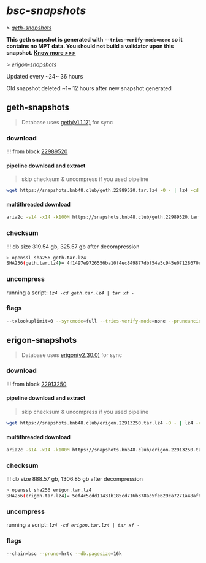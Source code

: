 # *bsc-snapshots*


*\> [geth-snapshots](#geth-snapshots)*

**This geth snapshot is generated with `--tries-verify-mode=none` so it contains no MPT data. You should not build a validator upon this snapshot. [Know more >>>](https://github.com/bnb-chain/bsc/pull/926)**

*\> [erigon-snapshots](#erigon-snapshots)*

Updated every ~24~ 36 hours

Old snapshot deleted ~1~ 12 hours after new snapshot generated

## geth-snapshots


> Database uses [geth(v1.1.17)](https://github.com/bnb-chain/bsc/releases/tag/v1.1.17) for sync


### download

<!-- begin_geth -->

!!! from block [22989520](https://bscscan.com/block/22989520)

#### pipeline download and extract
> skip checksum & uncompress if you used pipeline
```bash
wget https://snapshots.bnb48.club/geth.22989520.tar.lz4 -O - | lz4 -cd | tar xf -
```

#### multithreaded download

```bash
aria2c -s14 -x14 -k100M https://snapshots.bnb48.club/geth.22989520.tar.lz4 -o geth.tar.lz4
```


### checksum

!!! db size 319.54 gb, 325.57 gb after decompression
```bash
> openssl sha256 geth.tar.lz4
SHA256(geth.tar.lz4)= 4f1497e9726556ba10f4ec849877dbf54a5c945e07128670eb68ca56f8d8a282
```

<!-- end_geth -->

### uncompress


running a script: _`lz4 -cd geth.tar.lz4 | tar xf -`_


### flags


```bash
--txlookuplimit=0 --syncmode=full --tries-verify-mode=none --pruneancient=true --diffblock=5000
```


## erigon-snapshots


> Database uses [erigon(v2.30.0)](https://github.com/ledgerwatch/erigon/releases/tag/v2.30.0) for sync


### download

<!-- begin_erigon -->

!!! from block [22913250](https://bscscan.com/block/22913250)

#### pipeline download and extract
> skip checksum & uncompress if you used pipeline
```bash
wget https://snapshots.bnb48.club/erigon.22913250.tar.lz4 -O - | lz4 -cd | tar xf -
```

#### multithreaded download

```bash
aria2c -s14 -x14 -k100M https://snapshots.bnb48.club/erigon.22913250.tar.lz4 -o erigon.tar.lz4
```


### checksum

!!! db size 888.57 gb, 1306.85 gb after decompression
```bash
> openssl sha256 erigon.tar.lz4
SHA256(erigon.tar.lz4)= 5ef4c5cdd11431b185cd716b378ac5fe629ca7271a48af83d55c5fa03b48fe1e
```

<!-- end_erigon -->

### uncompress


running a script: _`lz4 -cd erigon.tar.lz4 | tar xf -`_


### flags


```bash
--chain=bsc --prune=hrtc --db.pagesize=16k
```
